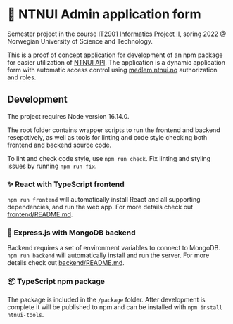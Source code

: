 # 📄 NTNUI Admin application form

Semester project in the course [IT2901 Informatics Project II](https://www.ntnu.edu/studies/courses/IT2901/2021), spring 2022 @ Norwegian University of Science and Technology.

This is a proof of concept application for development of an npm package for easier utilization of [NTNUI API](https://api.ntnui.no/). The application is a dynamic application form with automatic access control using [medlem.ntnui.no](https://medlem.ntnui.no/) authorization and roles.

## Development

The project requires Node version 16.14.0.

The root folder contains wrapper scripts to run the frontend and backend resepctively, as well as tools for linting and code style checking both frontend and backend source code.

To lint and check code style, use `npm run check`. Fix linting and styling issues by running `npm run fix`.

### ✨ React with TypeScript frontend

`npm run frontend` will automatically install React and all supporting dependencies, and run the web app. For more details check out [frontend/README.md](frontend/README.md).

### 🍑 Express.js with MongoDB backend

Backend requires a set of environment variables to connect to MongoDB. `npm run backend` will automatically install and run the server. For more details check out [backend/README.md](backend/README.md).

### 📦 TypeScript npm package

The package is included in the `/package` folder. After development is complete it will be published to npm and can be installed with `npm install ntnui-tools`.
